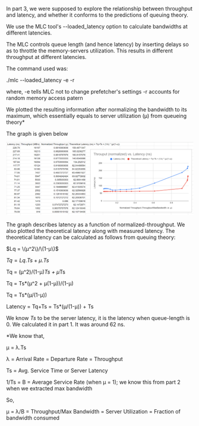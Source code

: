 In part 3, we were supposed to explore the relationship between throughput and latency, and whether it conforms to the predictions of queuing theory.

We use the MLC tool's --loaded_latency option to calculate bandwidths at different latencies.

The MLC controls queue length (and hence latency) by inserting delays so as to throttle the memory-servers utilization. This results in different throughput at different latencies.

The command used was:

./mlc --loaded_latency -e -r

where,
-e tells MLC not to change prefetcher's settings
-r accounts for random memory access patern

 We plotted the resulting information after normalizing the bandwidth to its maximum, which essentially equals to server utilization (µ) from queueing theory* 

 The graph is given below

 ![plot](./throughput_vs_latency.PNG) 

 The graph describes latency as a function of normalized-throughput. We also plotted the theoretical latency along with measured latency. The theoretical latency can be calculated as follows from queuing theory:

 $Lq = \(µ^2\)/\(1-µ\)$

 $Tq = Lq.Ts + µ.Ts$

 Tq = (µ^2)/(1-µ)*Ts + µ*Ts

 Tq = Ts*(µ^2 + µ(1-µ))/(1-µ)

 Tq = Ts*(µ/(1-µ))

 Latency = Tq+Ts = Ts*(µ/(1-µ)) + Ts

 We know $Ts$ to be the server latency, it is the latency when queue-length is 0. We calculated it in part 1. It was around 62 ns.


 *We know that,

 µ = λ.Ts

 λ = Arrival Rate = Departure Rate = Throughput

 Ts = Avg. Service Time or Server Latency

 1/Ts = B = Average Service Rate (when µ = 1); we know this from part 2 when we extracted max bandwidth

 So,

 µ = λ/B = Throughput/Max Bandwidth = Server Utilization = Fraction of bandwidth consumed